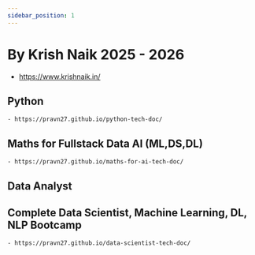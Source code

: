 ```yaml
---
sidebar_position: 1
---
```


# By Krish Naik 2025 - 2026

- https://www.krishnaik.in/

## Python

    - https://pravn27.github.io/python-tech-doc/

## Maths for Fullstack Data AI (ML,DS,DL)

    - https://pravn27.github.io/maths-for-ai-tech-doc/

## Data Analyst

## Complete Data Scientist, Machine Learning, DL, NLP Bootcamp

    - https://pravn27.github.io/data-scientist-tech-doc/

